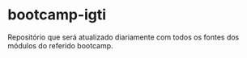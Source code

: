# bootcamp-igti
Repositório que será atualizado diariamente com todos os fontes dos módulos do referido bootcamp.
